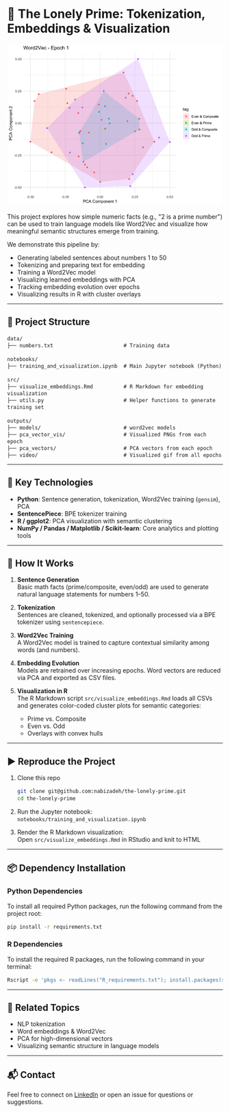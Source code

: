 # 🧠 The Lonely Prime: Tokenization, Embeddings & Visualization

![Embedding Evolution](outputs/video/embedding_evolution.gif)

This project explores how simple numeric facts (e.g., "2 is a prime number") can be used to train language models like Word2Vec and visualize how meaningful semantic structures emerge from training.

We demonstrate this pipeline by:
- Generating labeled sentences about numbers 1 to 50
- Tokenizing and preparing text for embedding
- Training a Word2Vec model
- Visualizing learned embeddings with PCA
- Tracking embedding evolution over epochs
- Visualizing results in R with cluster overlays

---

## 📁 Project Structure

```
data/
├── numbers.txt                       # Training data

notebooks/
├── training_and_visualization.ipynb  # Main Jupyter notebook (Python)

src/
├── visualize_embeddings.Rmd          # R Markdown for embedding visualization
├── utils.py                          # Helper functions to generate training set

outputs/
├── models/                           # word2vec models
├── pca_vector_vis/                   # Visualized PNGs from each epoch
├── pca_vectors/                      # PCA vectors from each epoch
├── video/                            # Visualized gif from all epochs

```

---

## 🔧 Key Technologies

- **Python**: Sentence generation, tokenization, Word2Vec training (`gensim`), PCA
- **SentencePiece**: BPE tokenizer training
- **R / ggplot2**: PCA visualization with semantic clustering
- **NumPy / Pandas / Matplotlib / Scikit-learn**: Core analytics and plotting tools

---

## 🧪 How It Works

1. **Sentence Generation**  
   Basic math facts (prime/composite, even/odd) are used to generate natural language statements for numbers 1–50.

2. **Tokenization**  
   Sentences are cleaned, tokenized, and optionally processed via a BPE tokenizer using `sentencepiece`.

3. **Word2Vec Training**  
   A Word2Vec model is trained to capture contextual similarity among words (and numbers).

4. **Embedding Evolution**  
   Models are retrained over increasing epochs. Word vectors are reduced via PCA and exported as CSV files.

5. **Visualization in R**  
   The R Markdown script `src/visualize_embeddings.Rmd` loads all CSVs and generates color-coded cluster plots for semantic categories:
   - Prime vs. Composite  
   - Even vs. Odd  
   - Overlays with convex hulls

---

## ▶️ Reproduce the Project

1. Clone this repo  
   ```bash
   git clone git@github.com:nabizadeh/the-lonely-prime.git
   cd the-lonely-prime
   ```

2. Run the Jupyter notebook:  
   `notebooks/training_and_visualization.ipynb`

3. Render the R Markdown visualization:  
   Open `src/visualize_embeddings.Rmd` in RStudio and knit to HTML

---

## 📦 Dependency Installation

### Python Dependencies
To install all required Python packages, run the following command from the project root:

```bash
pip install -r requirements.txt
```

### R Dependencies
To install the required R packages, run the following command in your terminal:

```bash
Rscript -e 'pkgs <- readLines("R_requirements.txt"); install.packages(sub("==.*", "", pkgs))'
```

---

## 📎 Related Topics

- NLP tokenization
- Word embeddings & Word2Vec
- PCA for high-dimensional vectors
- Visualizing semantic structure in language models

---

## 📬 Contact

Feel free to connect on [LinkedIn](https://www.linkedin.com/in/mo-nabi) or open an issue for questions or suggestions.
